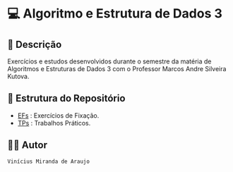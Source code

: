 # 💻 Algoritmo e Estrutura de Dados 3

## 📃 Descrição

Exercícios e estudos desenvolvidos durante o semestre da matéria de Algoritmos e Estruturas de Dados 3 com o Professor 
Marcos Andre Silveira Kutova.

## 📑 Estrutura do Repositório

- [EFs](/AEDs/AEDs_III/EFs/) : Exercícios de Fixação.
- [TPs](/AEDs/AEDs_III/TPs/) : Trabalhos Práticos.

## 👨‍💻 Autor

`Vinícius Miranda de Araujo`